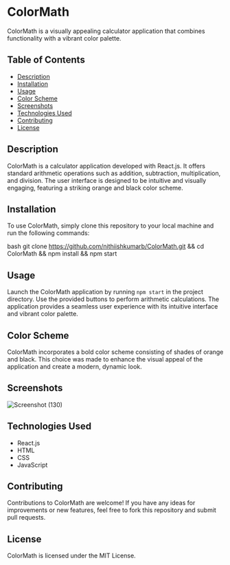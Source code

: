 # ColorMath

ColorMath is a visually appealing calculator application that combines functionality with a vibrant color palette.

## Table of Contents

- [Description](#description)
- [Installation](#installation)
- [Usage](#usage)
- [Color Scheme](#color-scheme)
- [Screenshots](#screenshots)
- [Technologies Used](#technologies-used)
- [Contributing](#contributing)
- [License](#license)

## Description

ColorMath is a calculator application developed with React.js. It offers standard arithmetic operations such as addition, subtraction, multiplication, and division. The user interface is designed to be intuitive and visually engaging, featuring a striking orange and black color scheme.

## Installation

To use ColorMath, simply clone this repository to your local machine and run the following commands:

bash
git clone https://github.com/nithiishkumarb/ColorMath.git &&
cd ColorMath &&
npm install &&
npm start

## Usage

Launch the ColorMath application by running `npm start` in the project directory. Use the provided buttons to perform arithmetic calculations. The application provides a seamless user experience with its intuitive interface and vibrant color palette.

## Color Scheme

ColorMath incorporates a bold color scheme consisting of shades of orange and black. This choice was made to enhance the visual appeal of the application and create a modern, dynamic look.

## Screenshots

![Screenshot (130)](https://github.com/nithiishkumarb/calculator/assets/134282957/f24ddb6f-3618-49be-9cb4-6b995351c3b5)

## Technologies Used

- React.js
- HTML
- CSS
- JavaScript

## Contributing

Contributions to ColorMath are welcome! If you have any ideas for improvements or new features, feel free to fork this repository and submit pull requests.

## License

ColorMath is licensed under the MIT License.



